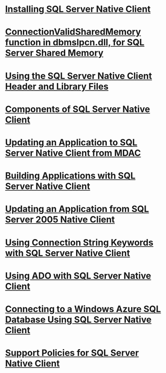 # [Installing SQL Server Native Client](installing-sql-server-native-client.md)
# [ConnectionValidSharedMemory function in dbmslpcn.dll, for SQL Server Shared Memory](6ae35826-7d75-4542-b686-5f79316b6157.md)
# [Using the SQL Server Native Client Header and Library Files](using-the-sql-server-native-client-header-and-library-files.md)
# [Components of SQL Server Native Client](components-of-sql-server-native-client.md)
# [Updating an Application to SQL Server Native Client from MDAC](updating-an-application-to-sql-server-native-client-from-mdac.md)
# [Building Applications with SQL Server Native Client](building-applications-with-sql-server-native-client.md)
# [Updating an Application from SQL Server 2005 Native Client](updating-an-application-from-sql-server-2005-native-client.md)
# [Using Connection String Keywords with SQL Server Native Client](using-connection-string-keywords-with-sql-server-native-client.md)
# [Using ADO with SQL Server Native Client](using-ado-with-sql-server-native-client.md)
# [Connecting to a Windows Azure SQL Database Using SQL Server Native Client](connecting-to-a-windows-azure-sql-database-using-sql-server-native-client.md)
# [Support Policies for SQL Server Native Client](support-policies-for-sql-server-native-client.md)
